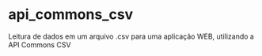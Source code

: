 # api_commons_csv
Leitura de dados em um arquivo .csv para uma aplicação WEB, utilizando a API Commons CSV
